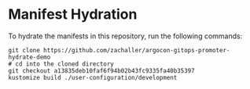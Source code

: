 # Manifest Hydration

To hydrate the manifests in this repository, run the following commands:

```shell
git clone https://github.com/zachaller/argocon-gitops-promoter-hydrate-demo
# cd into the cloned directory
git checkout a13835deb10faf6f94b02b43fc9335fa40b35397
kustomize build ./user-configuration/development
```
